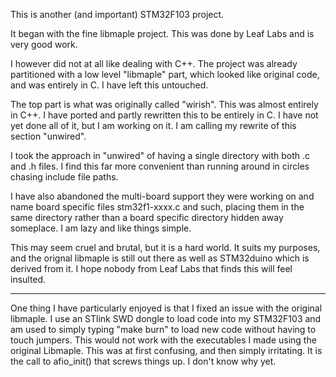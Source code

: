 This is another (and important) STM32F103 project.

It began with the fine libmaple project.
This was done by Leaf Labs and is very good work.

I however did not at all like dealing with C++.
The project was already partitioned with a low level "libmaple"
part, which looked like original code, and was entirely in C.
I have left this untouched.

The top part is what was originally called "wirish".
This was almost entirely in C++.  I have ported and partly rewritten
this to be entirely in C.  I have not yet done all of it, but I
am working on it.  I am calling my rewrite of this section
"unwired".

I took the approach in "unwired" of having a single directory with
both .c and .h files.  I find this far more convenient than running
around in circles chasing include file paths.

I have also abandoned the multi-board support they were working on
and name board specific files stm32f1-xxxx.c and such, placing
them in the same directory rather than a board specific directory
hidden away someplace.  I am lazy and like things simple.

This may seem cruel and brutal, but it is a hard world.
It suits my purposes, and the orignal libmaple is still out there
as well as STM32duino which is derived from it.
I hope nobody from Leaf Labs that finds this will feel insulted.

-----

One thing I have particularly enjoyed is that I fixed an issue with the
original libmaple.  I use an STlink SWD dongle to load code into my
STM32F103 and am used to simply typing "make burn" to load new code without
having to touch jumpers.  This would not work with the executables I
made using the original Libmaple.  This was at first confusing, and then
simply irritating.
It is the call to afio_init() that screws things up.
I don't know why yet.
